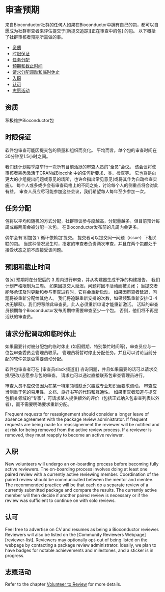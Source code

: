 # 审查预期

来自Bioconductor社群的任何人如果在Bioconductor中拥有自己的包，都可以自愿成为社群审查者来评估提交于\[新提交追踪\]\[正在审查中的包\] 的包。 以下概括了社群审核者预期所需做的事。

-   [资质](#review-qualifications)
-   [时限保证](#review-time-commitment)
-   [任务分配](#review-assignments)
-   [预期和截止时间](#review-expectations-and-deadlines)
-   [请求分配调动和临时休止](#review-reassignment-and-temporary-leave)
-   [入职](#review-onboarding)
-   [认可](#review-recognition)
-   [志愿活动](#review-volunteer)

## 资质

积极维护Bioconductor包

## 时限保证

软件包审查可能因提交包的质量和组织而变化。 平均而言，单个包的审查时间在30分钟至1.5小时之间。

我们还计划每季度举行一次所有目前活跃的审查人员的“全员”会议。 该会议将使审核者熟悉激活于CRAN或Biocchk 中的任何新要求、类、检查等。 它也将是向更大的小组提出问题或意见的场所，也许会指出常见意见(或将其作为自动检查实施)。 每个人或多或少会有审查风格上的不同之处，讨论每个人的侧重点将会对此有益。 审查人员应尽可能参加这些会议，我们希望每人每年至少参加一次。

## 任务分配

包将以平均和随机的方式分配，社群审议参与度越高，分配量越多，但目前预计每周或每两周会被分配一次包。 在Bioconductor发布前的几周内会更多。

偶尔会有'附加包'/'循环依赖包'提交。 提交者可以提交同一问题（issue）下相关联的包。 当这种情况发生时，指定的审查者负责两次审查，并且在两个包都处于接受状态之前不应接受该问题。

## 预期和截止时间

包\[s\] 预期将在分配后的 3 周内进行审查，并从构建器生成干净的构建报告。 我们计划严格限制为三周。 如果因提交人延迟，问题将因不活动而被关闭； 当提交者能够承诺及时更新和参与审查进程时，它将会重新启动。 如果因审查者延迟，问题将被重新分配给其他人。 我们将追踪重新安排的次数，如果频繁重新安排(3-4次无解释)，我们将移除此审查员，此人必须重新申请才能重新激活。 活跃的审查员预期每个Bioconductor发布周期中需要审查至少一个包。 否则，他们将不再是活跃的审查员。

## 请求分配调动和临时休止

如果需要针对被分配包的临时休止 (如因假期、特别繁忙时间等)，审查员应与一位包审查委员会管理员联系。 管理员将暂时停止分配任务，并且可以讨论当前分配的软件包是否需要调动分配。

软件包审查者可在 \[审查员slack频道\]\[\] 咨询问题，并且如果需要的话可以请求交换/更改/志愿参与包的审查。 请求也可以通过直接联系包审查管理员进行。

审查人员不应仅仅因为在某一特定领域缺乏兴趣或专业知识而要求调动。 审查应当侧重于包的易用性、文档、良好书写的代码和互通性。 如果审查者知道与提交包相关领域的“专家”，可请求某人提供额外的评价（包括正式纳入包审查列表以外者），而不需要明确要求重新分配。

Frequent requests for reassignement should consider a longer leave of absence agreement with the package review administrator. If frequent requests are being made for reassignement the reviewer will be notified and at risk for being removed from the active review process. If a reviewer is removed, they must reapply to become an active reviewer.

## 入职

New volunteers will undergo an on-boarding process before becoming fully active reviewers. The on-boarding process involves doing at least one paired review with a currently active reviewing member. Coordination of the paired review should be communicated between the mentor and mentee. The recommended practice will be that each do a separate review of a currently submitted package and compare the results. The currently active member will then decide if another paired review is necessary or if the review was sufficient to continue on with solo reviews.

## 认可

Feel free to advertise on CV and resumes as being a Bioconductor reviewer. Reviewers will also be listed on the \[Community Reviewers Webpage\]\[reviewer-list\]. Reviewers may optionally opt-out of being listed on the webpage by contacting a package review administrator. Ideally, we plan to have badges for notable achievements and milestones, and a sticker is in progress.

## 志愿活动

Refer to the chapter [Volunteer to Review](#review-volunteer-chapter) for more details.
